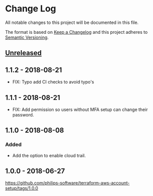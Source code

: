 # Change Log
All notable changes to this project will be documented in this file.

The format is based on [Keep a Changelog](http://keepachangelog.com/)
and this project adheres to [Semantic Versioning](http://semver.org/).

## [Unreleased]
## 1.1.2 - 2018-08-21
- FIX: Typo add CI checks to avoid typo's

## 1.1.1 - 2018-08-21
- FIX: Add permission so users without MFA setup can change their password.

## 1.1.0 - 2018-08-08
### Added
- Add the option to enable cloud trail.

## 1.0.0 - 2018-06-27
https://github.com/philips-software/terraform-aws-account-setup/tags/1.0.0

[Unreleased]: https://github.com/philips-software/terraform-aws-account-setup/compare/1.1.2...HEAD
[1.1.2]: https://github.com/philips-software/terraform-aws-account-setup/compare/1.1.1...1.1.2
[1.1.1]: https://github.com/philips-software/terraform-aws-account-setup/compare/1.1.0...1.1.1
[1.1.0]: https://github.com/philips-software/terraform-aws-account-setup/compare/1.0.0...1.1.0
